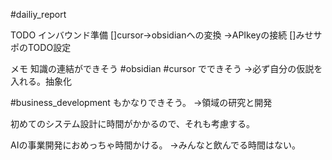 
#dailiy_report
  
TODO
インバウンド準備
[]cursor→obsidianへの変換
→APIkeyの接続
[]みせサポのTODO設定


メモ
知識の連結ができそう
#obsidian #cursor でできそう
→必ず自分の仮説を入れる。抽象化

#business_development もかなりできそう。
→領域の研究と開発

初めてのシステム設計に時間がかかるので、それも考慮する。

 AIの事業開発におめっちゃ時間かける。
 →みんなと飲んでる時間はない。

